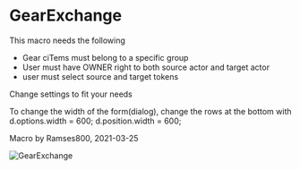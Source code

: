 # GearExchange
This macro needs the following
 - Gear ciTems must belong to a specific group
 - User must have OWNER right to both source actor and target actor
 - user must select source and target tokens  

Change settings to fit your needs
   
To change the width of the form(dialog), change the rows at the bottom with
     d.options.width = 600;
     d.position.width = 600;
  
Macro by Ramses800, 2021-03-25

![GearExchange](https://user-images.githubusercontent.com/81265884/112399263-3a28ba80-8d06-11eb-9b57-2cbd3fb1a11e.gif)

